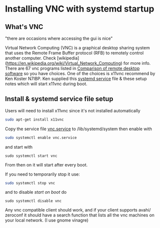 # Installing VNC with systemd startup

## What's VNC

"there are occasions where accessing the gui is nice"

Virtual Network Computing (VNC) is a graphical desktop sharing system
that uses the Remote Frame Buffer protocol (RFB) to remotely control
another computer. Check [wikipedia]
(https://en.wikipedia.org/wiki/Virtual_Network_Computing) for more
info.  There are 67 vnc programs listed in [Comparison of remote
desktop
software](https://en.wikipedia.org/wiki/Comparison_of_remote_desktop_software)
so you have choices.  One of the choices is x11vnc recommend by Ken
Koster N7IBP. Ken supplied this [systemd
service](https://github.com/nwdigitalradio/n7nix/blob/master/vnc/vnc.service)
file & these setup notes which will start x11vnc during boot.


## Install & systemd service file setup

Users will need to install x11vnc since it's not installed automatically

```bash
sudo apt-get install x11vnc
```

Copy the service file
[vnc.service](https://github.com/nwdigitalradio/n7nix/blob/master/vnc/vnc.service)
to /lib/systemd/system then enable with

```bash
sudo systemctl enable vnc.service
````
and start with

```
sudo systemctl start vnc
```

From then on it will start after every boot.

If you need to temporarily stop it use:

```bash
sudo systemctl stop vnc
```

and to disable *start on boot* do
```
sudo systemctl disable vnc
```

Any vnc compatible client should work, and if your client supports avahi/
zeroconf it should have a search function that lists all the vnc machines on
your local network.  (I use gnome vinagre)

